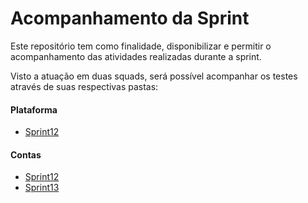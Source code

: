 # Acompanhamento da Sprint

Este repositório tem como finalidade, disponibilizar e permitir o acompanhamento das atividades realizadas durante a sprint.</br>

Visto a atuação em duas squads, será possível acompanhar os testes através de suas respectivas pastas:</br>

#### Plataforma
- [Sprint12](./Plataforma/Sprint12.md)</br>

#### Contas
- [Sprint12](./Contas/Sprint12.md)
- [Sprint13](./Contas/Sprint13.md)
